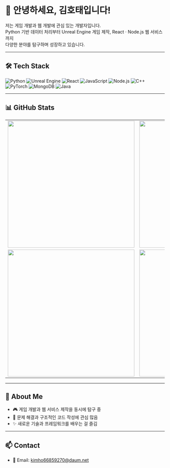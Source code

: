 # 👋 안녕하세요, 김호태입니다!

저는 게임 개발과 웹 개발에 관심 있는 개발자입니다.  
Python 기반 데이터 처리부터 Unreal Engine 게임 제작, React · Node.js 웹 서비스까지  
다양한 분야를 탐구하며 성장하고 있습니다.  

---

## 🛠 Tech Stack

![Python](https://img.shields.io/badge/Python-3776AB?style=for-the-badge&logo=python&logoColor=white)
![Unreal Engine](https://img.shields.io/badge/Unreal-0E1128?style=for-the-badge&logo=unrealengine&logoColor=white)
![React](https://img.shields.io/badge/React-61DAFB?style=for-the-badge&logo=react&logoColor=black)
![JavaScript](https://img.shields.io/badge/JavaScript-F7DF1E?style=for-the-badge&logo=javascript&logoColor=black)
![Node.js](https://img.shields.io/badge/Node.js-339933?style=for-the-badge&logo=nodedotjs&logoColor=white)
![C++](https://img.shields.io/badge/C++-00599C?style=for-the-badge&logo=cplusplus&logoColor=white)
![PyTorch](https://img.shields.io/badge/PyTorch-EE4C2C?style=for-the-badge&logo=pytorch&logoColor=white)
![MongoDB](https://img.shields.io/badge/MongoDB-47A248?style=for-the-badge&logo=mongodb&logoColor=white)
![Java](https://img.shields.io/badge/Java-007396?style=for-the-badge&logo=openjdk&logoColor=white)

---

## 📊 GitHub Stats

<table>
  <tr>
    <td><img width="400px" src="https://github-profile-summary-cards.vercel.app/api/cards/stats?username=kimhotae9270&theme=tokyonight" /></td>
    <td><img width="400px" src="https://github-profile-summary-cards.vercel.app/api/cards/repos-per-language?username=kimhotae9270&theme=tokyonight" /></td>
  </tr>
  <tr>
    <td><img width="400px" src="https://github-profile-trophy.vercel.app/?username=kimhotae9270&theme=onedark&row=1&column=2" /></td>
    <td><img width="400px" src="https://github-profile-summary-cards.vercel.app/api/cards/productive-time?username=kimhotae9270&theme=tokyonight" /></td>
  </tr>
</table>

---

## 🌱 About Me
- 🎮 게임 개발과 웹 서비스 제작을 동시에 탐구 중
- 🧩 문제 해결과 구조적인 코드 작성에 관심 많음
- ✨ 새로운 기술과 프레임워크를 배우는 걸 즐김

---

## 📫 Contact
- 📧 Email: kimho66859270@daum.net


